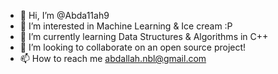 - 👋 Hi, I’m @Abda11ah9
- 👀 I’m interested in Machine Learning & Ice cream :P
- 🌱 I’m currently learning Data Structures & Algorithms in C++ 
- 💞️ I’m looking to collaborate on an open source project!
- 📫 How to reach me abdallah.nbl@gmail.com

<!---
Abda11ah9/Abda11ah9 is a ✨ special ✨ repository because its `README.md` (this file) appears on your GitHub profile.
You can click the Preview link to take a look at your changes.
--->
